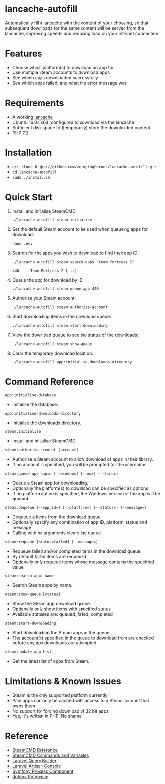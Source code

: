 # lancache-autofill
Automatically fill a [lancache](https://github.com/zeropingheroes/lancache) with the content of your choosing, so that subsequent downloads for the same content will be served from the lancache, improving speeds and reducing load on your internet connection.

# Features
* Choose which platform(s) to download an app for
* Use multiple Steam accounts to download apps
* See which apps downloaded successfully
* See which apps failed, and what the error message was

# Requirements
* A working [lancache](https://github.com/zeropingheroes/lancache)
* Ubuntu 16.04 x64, configured to download via the lancache
* Sufficient disk space to (temporarily) store the downloaded content
* PHP 7.0

# Installation
* `git clone https://github.com/zeropingheroes/lancache-autofill.git`
* `cd lancache-autofill`
* `sudo ./install.sh`

# Quick Start
1. Install and initialise SteamCMD:

    `./lancache-autofill steam:initialise`

2. Set the default Steam account to be used when queueing apps for download:

    `nano .env`

3. Search for the apps you wish to download to find their app ID:

	`./lancache-autofill steam:search-apps "team fortress 2"`
	
	`440     Team Fortress 2
	[...]`

4. Queue the app for download by ID:

    `./lancache-autofill steam:queue-app 440`

5. Authorise your Steam account:

    `./lancache-autofill steam:authorise-account`

6. Start downloading items in the download queue:

    `./lancache-autofill steam:start-downloading`

7. View the download queue to see the status of the downloads:

    `./lancache-autofill steam:show-queue`

8. Clear the temporary download location:

    `./lancache-autofill app:initialise-downloads-directory`

# Command Reference
`app:initialise-database`

* Initialise the database.

`app:initialise-downloads-directory`

* Initialise the downloads directory.

`steam:initialise`

* Install and initialise SteamCMD

`steam:authorise-account [account]`

* Authorise a Steam account to allow download of apps in their library.
* If no account is specified, you will be prompted for the username

`steam:queue-app appid [--windows] [--osx] [--linux]`

* Queue a Steam app for downloading.
* Optionally the platform(s) to download can be specified as options
* If no platform option is specified, the Windows version of the app will be queued

`steam:dequeue [--app_id=] [--platform=] [--status=] [--message=]`

* Dequeue a items from the download queue.
* Optionally specify any combination of app ID, platform, status and message
* Calling with no arguments clears the queue

`steam:requeue [status=failed] [--message=]`

* Requeue failed and/or completed items in the download queue.
* By default failed items are requeued
* Optionally only requeue items whose message contains the specified value

`steam:search-apps name`

* Search Steam apps by name.

`steam:show-queue [status]`

* Show the Steam app download queue.
* Optionally only show items with specified status
* Available statuses are: queued, failed, completed

`steam:start-downloading`

* Start downloading the Steam apps in the queue.
* The account(s) specified in the queue to download from are checked before any app downloads are attempted

`steam:update-app-list`

* Get the latest list of apps from Steam.

# Limitations & Known Issues
* Steam is the only supported platform currently
* Paid apps can only be cached with access to a Steam account that owns them
* No support for forcing download of 32 bit apps
* Yes, it's written in PHP. No shame.

# Reference

* [SteamCMD Reference](https://developer.valvesoftware.com/wiki/SteamCMD)
* [SteamCMD Commands and Variables](https://github.com/dgibbs64/SteamCMD-Commands-List/blob/master/steamcmdcommands.txt)
* [Laravel Query Builder](https://laravel.com/docs/5.5/queries)
* [Laravel Artisan Console](https://laravel.com/docs/5.5/artisan)
* [Symfony Process Component](http://symfony.com/doc/current/components/process.html)
* [dotenv Reference](https://github.com/vlucas/phpdotenv/blob/master/README.md)
